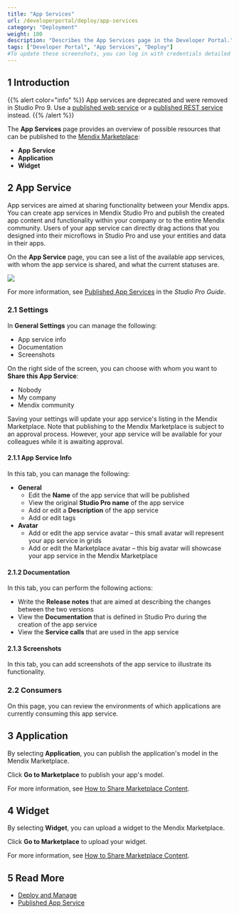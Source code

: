 ```yaml
---
title: "App Services"
url: /developerportal/deploy/app-services
category: "Deployment"
weight: 100
description: "Describes the App Services page in the Developer Portal."
tags: ["Developer Portal", "App Services", "Deploy"]
#To update these screenshots, you can log in with credentials detailed in How to Update Screenshots Using Team Apps.
---
```


## 1 Introduction

{{% alert color="info" %}}
App services are deprecated and  were removed in Studio Pro 9. Use a [published web service](/refguide/published-web-services) or a [published REST service](/refguide/published-rest-services) instead.
{{% /alert %}}

The **App Services** page provides an overview of possible resources that can be published to the [Mendix Marketplace](https://marketplace.mendix.com/):

* **App Service**
* **Application**
* **Widget**

## 2 App Service

App services are aimed at sharing functionality between your Mendix apps. You can create app services in Mendix Studio Pro and publish the created app content and functionality within your company or to the entire Mendix community. Users of your app service can directly drag actions that you designed into their microflows in Studio Pro and use your entities and data in their apps. 

On the **App Service** page, you can see a list of the available app services, with whom the app service is shared, and what the current statuses are.

![](/attachments/developerportal/deploy/app-services/publish-appservice.png)

For more information, see [Published App Services](/refguide8/published-app-services) in the *Studio Pro Guide*.

### 2.1 Settings

In **General Settings** you can manage the following:

* App service info
* Documentation
* Screenshots

On the right side of the screen, you can choose with whom you want to **Share this App Service**:

* Nobody
* My company
* Mendix community

Saving your settings will update your app service's listing in the Mendix Marketplace. Note that publishing to the Mendix Marketplace is subject to an approval process. However, your app service will be available for your colleagues while it is awaiting approval.

#### 2.1.1 App Service Info

In this tab, you can manage the following:

* **General**
    * Edit the **Name** of the app service that will be published
    * View the original **Studio Pro name** of the app service
    * Add or edit a **Description** of the app service
    * Add or edit tags
* **Avatar**
    * Add or edit the app service avatar – this small avatar will represent your app service in grids
    * Add or edit the Marketplace avatar – this big avatar will showcase your app service in the Mendix Marketplace

#### 2.1.2 Documentation

In this tab, you can perform the following actions:

* Write the **Release notes** that are aimed at describing the changes between the two versions
* View the **Documentation** that is defined in Studio Pro during the creation of the app service
* View the **Service calls** that are used in the app service

#### 2.1.3 Screenshots

In this tab, you can add screenshots of the app service to illustrate its functionality.

### 2.2 Consumers

On this page, you can review the environments of which applications are currently consuming this app service. 

## 3 Application

By selecting **Application**, you can publish the application's model in the Mendix Marketplace.

Click **Go to Marketplace** to publish your app's model.

For more information, see [How to Share Marketplace Content](/appstore/general/share-app-store-content).

## 4 Widget

By selecting **Widget**, you can upload a widget to the Mendix Marketplace.

Click **Go to Marketplace** to upload your widget.

For more information, see [How to Share Marketplace Content](/appstore/general/share-app-store-content).

## 5 Read More

* [Deploy and Manage](/developerportal/deploy)
* [Published App Service](/refguide8/published-app-services)
